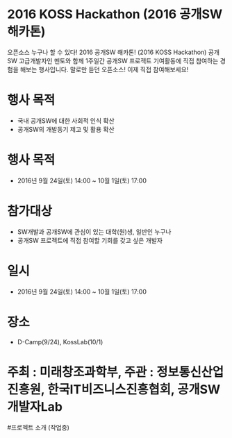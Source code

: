 # 2016 KOSS Hackathon (2016 공개SW 해카톤)

오픈소스 누구나 할 수 있다! 
2016 공개SW 해카톤! (2016 KOSS Hackathon)
공개SW 고급개발자인 멘토와 함께 1주일간 공개SW 프로젝트 기여활동에 직접 참여하는 경험을 해보는 행사입니다.
말로만 듣던 오픈소스! 이제 직접 참여해보세요!

# 행사 목적
- 국내 공개SW에 대한 사회적 인식 확산
- 공개SW의 개발동기 제고 및 활용 확산

# 행사 목적
- 2016년 9월 24일(토) 14:00 ~ 10월 1일(토) 17:00

# 참가대상
- SW개발과 공개SW에 관심이 있는 대학(원)생, 일반인 누구나
- 공개SW 프로젝트에 직접 참여할 기회를 갖고 싶은 개발자

# 일시
- 2016년 9월 24일(토) 14:00 ~ 10월 1일(토) 17:00

# 장소
- D-Camp(9/24), KossLab(10/1)

# 주최 : 미래창조과학부, 주관 : 정보통신산업진흥원, 한국IT비즈니스진흥협회, 공개SW개발자Lab


#프로젝트 소개
(작업중)

